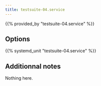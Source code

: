 ```yaml
---
title: testsuite-04.service
---
```


{{% provided_by "testsuite-04.service" %}}

## Options

{{% systemd_unit "testsuite-04.service" %}}

## Additionnal notes

Nothing here.